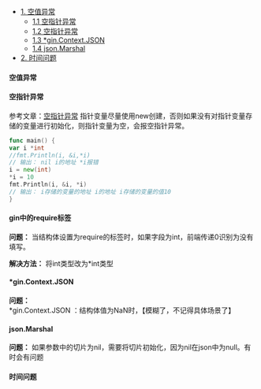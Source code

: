 - [1. 空值异常](#1)
    - [1.1 空指针异常](#1.1)
    - [1.2 空指针异常](#1.2)
    - [1.3 *gin.Context.JSON](#1.3)
    - [1.4 json.Marshal](#1.4)
- [2. 时间问题](#2)

#### <span id="1">空值异常</span>

#### <span id="1.1">空指针异常</span>

参考文章：[空指针异常](https://zhuanlan.zhihu.com/p/420744715)
指针变量尽量使用new创建，否则如果没有对指针变量存储的变量进行初始化，则指针变量为空，会报空指针异常。

```go
func main() {
var i *int
//fmt.Println(i, &i,*i)
// 输出： nil i的地址 *i报错
i = new(int)
*i = 10
fmt.Println(i, &i, *i)
// 输出： i存储的变量的地址 i的地址 i存储的变量的值10
}
```

#### <span id="1.2">gin中的require标签</span>

**问题：** 当结构体设置为require的标签时，如果字段为int，前端传递0识别为没有填写。

**解决方法：** 将int类型改为*int类型

#### <span id="1.3">*gin.Context.JSON</span>

**问题：** *gin.Context.JSON ：结构体值为NaN时，【模糊了，不记得具体场景了】

#### <span id="1.4">json.Marshal</span>

**问题：** 如果参数中的切片为nil，需要将切片初始化，因为nil在json中为null。有时会有问题

#### <span id="2">时间问题</span>
